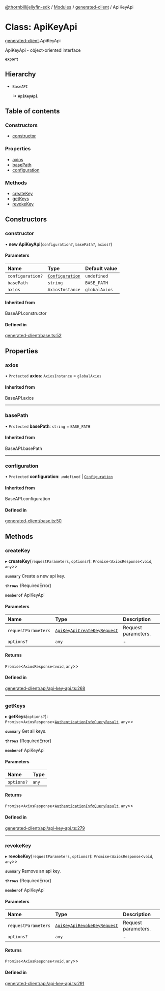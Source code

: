 [@thornbill/jellyfin-sdk](../README.md) / [Modules](../modules.md) / [generated-client](../modules/generated_client.md) / ApiKeyApi

# Class: ApiKeyApi

[generated-client](../modules/generated_client.md).ApiKeyApi

ApiKeyApi - object-oriented interface

**`export`**

## Hierarchy

- `BaseAPI`

  ↳ **`ApiKeyApi`**

## Table of contents

### Constructors

- [constructor](generated_client.ApiKeyApi.md#constructor)

### Properties

- [axios](generated_client.ApiKeyApi.md#axios)
- [basePath](generated_client.ApiKeyApi.md#basepath)
- [configuration](generated_client.ApiKeyApi.md#configuration)

### Methods

- [createKey](generated_client.ApiKeyApi.md#createkey)
- [getKeys](generated_client.ApiKeyApi.md#getkeys)
- [revokeKey](generated_client.ApiKeyApi.md#revokekey)

## Constructors

### constructor

• **new ApiKeyApi**(`configuration?`, `basePath?`, `axios?`)

#### Parameters

| Name | Type | Default value |
| :------ | :------ | :------ |
| `configuration?` | [`Configuration`](generated_client.Configuration.md) | `undefined` |
| `basePath` | `string` | `BASE_PATH` |
| `axios` | `AxiosInstance` | `globalAxios` |

#### Inherited from

BaseAPI.constructor

#### Defined in

[generated-client/base.ts:52](https://github.com/thornbill/jellyfin-sdk-typescript/blob/3ae780a/src/generated-client/base.ts#L52)

## Properties

### axios

• `Protected` **axios**: `AxiosInstance` = `globalAxios`

#### Inherited from

BaseAPI.axios

___

### basePath

• `Protected` **basePath**: `string` = `BASE_PATH`

#### Inherited from

BaseAPI.basePath

___

### configuration

• `Protected` **configuration**: `undefined` \| [`Configuration`](generated_client.Configuration.md)

#### Inherited from

BaseAPI.configuration

#### Defined in

[generated-client/base.ts:50](https://github.com/thornbill/jellyfin-sdk-typescript/blob/3ae780a/src/generated-client/base.ts#L50)

## Methods

### createKey

▸ **createKey**(`requestParameters`, `options?`): `Promise`<`AxiosResponse`<`void`, `any`\>\>

**`summary`** Create a new api key.

**`throws`** {RequiredError}

**`memberof`** ApiKeyApi

#### Parameters

| Name | Type | Description |
| :------ | :------ | :------ |
| `requestParameters` | [`ApiKeyApiCreateKeyRequest`](../interfaces/generated_client.ApiKeyApiCreateKeyRequest.md) | Request parameters. |
| `options?` | `any` | - |

#### Returns

`Promise`<`AxiosResponse`<`void`, `any`\>\>

#### Defined in

[generated-client/api/api-key-api.ts:268](https://github.com/thornbill/jellyfin-sdk-typescript/blob/3ae780a/src/generated-client/api/api-key-api.ts#L268)

___

### getKeys

▸ **getKeys**(`options?`): `Promise`<`AxiosResponse`<[`AuthenticationInfoQueryResult`](../interfaces/generated_client.AuthenticationInfoQueryResult.md), `any`\>\>

**`summary`** Get all keys.

**`throws`** {RequiredError}

**`memberof`** ApiKeyApi

#### Parameters

| Name | Type |
| :------ | :------ |
| `options?` | `any` |

#### Returns

`Promise`<`AxiosResponse`<[`AuthenticationInfoQueryResult`](../interfaces/generated_client.AuthenticationInfoQueryResult.md), `any`\>\>

#### Defined in

[generated-client/api/api-key-api.ts:279](https://github.com/thornbill/jellyfin-sdk-typescript/blob/3ae780a/src/generated-client/api/api-key-api.ts#L279)

___

### revokeKey

▸ **revokeKey**(`requestParameters`, `options?`): `Promise`<`AxiosResponse`<`void`, `any`\>\>

**`summary`** Remove an api key.

**`throws`** {RequiredError}

**`memberof`** ApiKeyApi

#### Parameters

| Name | Type | Description |
| :------ | :------ | :------ |
| `requestParameters` | [`ApiKeyApiRevokeKeyRequest`](../interfaces/generated_client.ApiKeyApiRevokeKeyRequest.md) | Request parameters. |
| `options?` | `any` | - |

#### Returns

`Promise`<`AxiosResponse`<`void`, `any`\>\>

#### Defined in

[generated-client/api/api-key-api.ts:291](https://github.com/thornbill/jellyfin-sdk-typescript/blob/3ae780a/src/generated-client/api/api-key-api.ts#L291)
